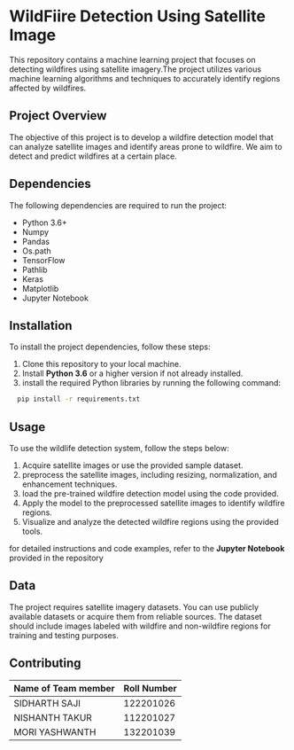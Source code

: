 # WildFiire Detection Using Satellite Image

This repository contains a machine learning project that focuses on detecting wildfires using satellite imagery.The project utilizes various machine learning algorithms and techniques to accurately identify regions affected by wildfires.

## Project Overview

The objective of this project is to develop a wildfire detection model that can analyze satellite images and identify areas prone to wildfire. We aim to detect and predict wildfires at a certain place.

## Dependencies

The following dependencies are required to run the project:

+ Python 3.6+
+ Numpy
+ Pandas
+ Os.path
+ TensorFlow
+ Pathlib
+ Keras
+ Matplotlib
+ Jupyter Notebook

## Installation

To install the project dependencies, follow these steps:

1. Clone this repository to your local machine.
2. Install __Python 3.6__ or a higher version if not already installed.
3. install the required Python libraries by running the following command:

```bash
  pip install -r requirements.txt
```

## Usage

To use the wildlife detection system,
follow the steps below:

1. Acquire satellite images or use the provided sample dataset.
2. preprocess the satellite images, including resizing, normalization, and enhancement techniques.
3. load the pre-trained wildfire detection model using the code provided.
4. Apply the model to the preprocessed satellite images to identify wildfire regions.
5. Visualize and analyze the detected wildfire regions using the provided tools.

for detailed instructions and code examples, refer to the __Jupyter Notebook__ provided in the repository

## Data

The project requires satellite imagery datasets. You can use publicly available datasets or acquire them from reliable sources. The dataset should include images labeled with wildfire and non-wildfire regions for training and testing purposes.

## Contributing

| Name of Team member  | Roll Number   |
| -------------------- | ------------- |
| SIDHARTH SAJI        | 122201026     |
| NISHANTH TAKUR       | 112201027     |
| MORI YASHWANTH       | 132201039     |
